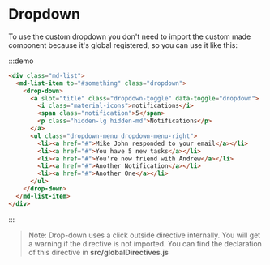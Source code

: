 # Dropdown

To use the custom dropdown you don't need to import the custom made component because it's global registered, so you can use it like this:

:::demo
```html
<div class="md-list">
  <md-list-item to="#something" class="dropdown">
    <drop-down>
      <a slot="title" class="dropdown-toggle" data-toggle="dropdown">
        <i class="material-icons">notifications</i>
        <span class="notification">5</span>
        <p class="hidden-lg hidden-md">Notifications</p>
      </a>
      <ul class="dropdown-menu dropdown-menu-right">
        <li><a href="#">Mike John responded to your email</a></li>
        <li><a href="#">You have 5 new tasks</a></li>
        <li><a href="#">You're now friend with Andrew</a></li>
        <li><a href="#">Another Notification</a></li>
        <li><a href="#">Another One</a></li>
      </ul>
    </drop-down>
  </md-list-item>
</div>
```
:::


> Note: Drop-down uses a click outside directive internally. You will get a warning if the directive is not imported. You can find the declaration of this directive in **src/globalDirectives.js**

